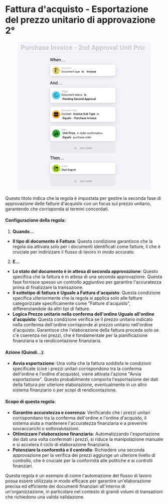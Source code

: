 # Fattura d'acquisto - Esportazione del prezzo unitario di approvazione 2°

<figure><img src="../../../.gitbook/assets/Bildschirmfoto 2024-05-03 um 14.59.02.png" alt=""><figcaption></figcaption></figure>

Questo titolo indica che la regola è impostata per gestire la seconda fase di approvazione delle fatture d'acquisto con un focus sul prezzo unitario, garantendo che corrisponda ai termini concordati.

#### Configurazione della regola:

1. **Quando…**
* **Il tipo di documento è Fattura**: Questa condizione garantisce che la regola sia attivata solo per i documenti identificati come fatture, il che è cruciale per indirizzare il flusso di lavoro in modo accurato.
2. **E…**
* **Lo stato del documento è in attesa di seconda approvazione**: Questo specifica che la fattura è in attesa di una seconda approvazione. Questa fase fornisce spesso un controllo aggiuntivo per garantire l'accuratezza prima di finalizzare la transazione.
* **Il sottotipo di fattura è Uguale a Fattura d'acquisto**: Questa condizione specifica ulteriormente che la regola si applica solo alle fatture categorizzate specificamente come "Fatture d'acquisto", differenziandole da altri tipi di fatture.
* **Logica Prezzo unitario nella conferma dell'ordine Uguale all'ordine d'acquisto**: Questa condizione verifica se il prezzo unitario indicato nella conferma dell'ordine corrisponde al prezzo unitario nell'ordine d'acquisto. Garantisce che l'elaborazione della fattura proceda solo se c'è coerenza nei prezzi, che è fondamentale per la pianificazione finanziaria e la rendicontazione finanziaria.

#### Azione (Quindi…):

* **Avvia esportazione**: Una volta che la fattura soddisfa le condizioni specificate (cioè i prezzi unitari corrispondono tra la conferma dell'ordine e l'ordine d'acquisto), viene attivata l'azione "Avvia esportazione". Questo probabilmente comporta l'esportazione dei dati della fattura per ulteriore elaborazione, eventualmente in un altro sistema finanziario o per scopi di rendicontazione.

#### Scopo di questa regola:

* **Garantire accuratezza e coerenza**: Verificando che i prezzi unitari corrispondano tra la conferma dell'ordine e l'ordine d'acquisto, il sistema aiuta a mantenere l'accuratezza finanziaria e a prevenire sovraccarichi o sottovalutazioni.
* **Ottimizzare l'elaborazione finanziaria**: Automatizzando l'esportazione dei dati una volta confermati i prezzi, si riduce la manipolazione manuale e si accelera il ciclo di elaborazione finanziaria.
* **Potenziare la conformità e il controllo**: Richiedere una seconda approvazione per la verifica dei prezzi aggiunge un ulteriore livello di controllo, che è cruciale per la conformità alle politiche e ai controlli finanziari.

Questa regola è un esempio di come l'automazione del flusso di lavoro possa essere utilizzata in modo efficace per garantire un'elaborazione precisa ed efficiente dei documenti finanziari all'interno di un'organizzazione, in particolare nel contesto di grandi volumi di transazioni che richiedono una valida validazione.
